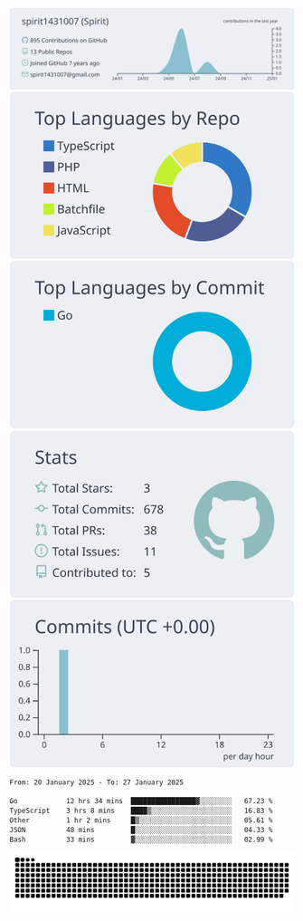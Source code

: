 [![](https://raw.githubusercontent.com/spirit1431007/spirit1431007/master/profile-summary-card-output/nord_bright/0-profile-details.svg)](https://git.io/spiritx)
[![](https://raw.githubusercontent.com/spirit1431007/spirit1431007/master/profile-summary-card-output/nord_bright/1-repos-per-language.svg)](https://git.io/spiritx) [![](https://raw.githubusercontent.com/spirit1431007/spirit1431007/master/profile-summary-card-output/nord_bright/2-most-commit-language.svg)](https://git.io/spiritx)
[![](https://raw.githubusercontent.com/spirit1431007/spirit1431007/master/profile-summary-card-output/nord_bright/3-stats.svg)](https://git.io/spiritx) [![](https://raw.githubusercontent.com/spirit1431007/spirit1431007/master/profile-summary-card-output/nord_bright/4-productive-time.svg)](https://git.io/spiritx)

<!--START_SECTION:waka-->

```txt
From: 20 January 2025 - To: 27 January 2025

Go            12 hrs 34 mins  ████████████████▓░░░░░░░░   67.23 %
TypeScript    3 hrs 8 mins    ████▒░░░░░░░░░░░░░░░░░░░░   16.83 %
Other         1 hr 2 mins     █▒░░░░░░░░░░░░░░░░░░░░░░░   05.61 %
JSON          48 mins         █░░░░░░░░░░░░░░░░░░░░░░░░   04.33 %
Bash          33 mins         ▓░░░░░░░░░░░░░░░░░░░░░░░░   02.99 %
```

<!--END_SECTION:waka-->

![contribution](https://github.com/spirit1431007/spirit1431007/blob/output/github-contribution-grid-snake.svg)
